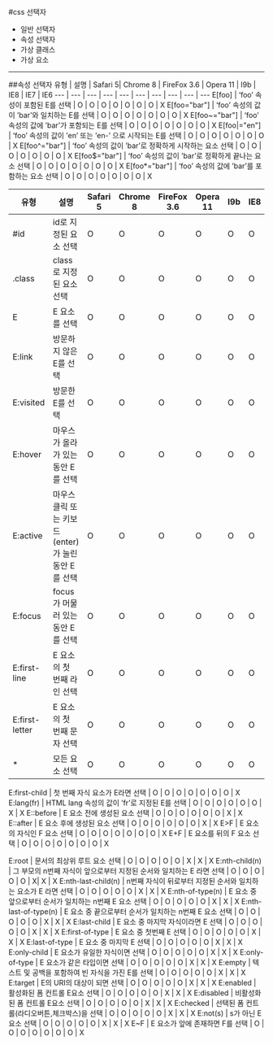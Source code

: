 #css 선택자
- 일반 선택자
- 속성 선택자
- 가상 클래스
- 가상 요소
---

##속성 선택자
유형 | 설명 | Safari 5| Chrome 8 | FireFox 3.6 | Opera 11 | I9b | IE8 | IE7 | IE6
--- | --- | --- | --- | --- | --- | --- | --- | --- | ---
E[foo] | ‘foo’ 속성이 포함된 E를 선택 | O | O | O | O | O | O | O | X
E[foo="bar"] | ‘foo’ 속성의 값이 ’bar’와 일치하는 E를 선택 | O | O | O | O | O | O | O | X
E[foo~="bar"] | ‘foo’ 속성의 값에 ’bar’가 포함되는 E를 선택 | O | O | O | O | O | O | O | X
E[foo|="en"] | ‘foo’ 속성의 값이 ’en’ 또는 ’en-’ 으로 시작되는  E를 선택 | O | O | O | O | O | O | O | X
E[foo^="bar"] | ‘foo’ 속성의 값이 ’bar’로 정확하게 시작하는 요소 선택 | O | O | O | O | O | O | O | X
E[foo$="bar"] | ‘foo’ 속성의 값이 ’bar’로 정확하게 끝나는 요소 선택 | O | O | O | O | O | O | O | X
E[foo*="bar"] | ‘foo’ 속성의 값에 ’bar’를 포함하는 요소 선택 | O | O | O | O | O | O | O | X

유형 | 설명 | Safari 5| Chrome 8 | FireFox 3.6 | Opera 11 | I9b | IE8 | IE7 | IE6
--- | --- | --- | --- | --- | --- | --- | --- | --- | ---
#id | id로 지정된 요소 선택 | O | O | O | O | O | O | O | O
.class | class로 지정된 요소 선택 | O | O | O | O | O | O | O | O
E | E 요소를 선택 | O | O | O | O | O | O | O | O
E:link | 방문하지 않은 E를 선택 | O | O | O | O | O | O | O | O
E:visited | 방문한 E를 선택 | O | O | O | O | O | O | O | O
E:hover | 마우스가 올라가 있는 동안 E를 선택 | O | O | O | O | O | O | O | O
E:active | 마우스 클릭 또는 키보드(enter)가 눌린 동안 E를 선택 | O | O | O | O | O | O | O | X
E:focus | focus가 머물러 있는 동안 E를 선택 | O | O | O | O | O | O | X | X
E:first-line | E 요소의 첫 번째 라인 선택 | O | O | O | O | O | O | O | X
E:first-letter | E 요소의 첫 번째 문자 선택 | O | O | O | O | O | O | X
* | 모든 요소 선택 | O | O | O | O | O | O | O | O

E:first-child | 첫 번째 자식 요소가 E라면 선택 | O | O | O | O | O | O | O | X
E:lang(fr) | HTML lang 속성의 값이 ’fr’로 지정된 E를 선택 | O | O | O | O | O | O | X | X
E::before | E 요소 전에 생성된 요소 선택 | O | O | O | O | O | O | X | X
E::after | E 요소 후에 생성된 요소 선택 | O | O | O | O | O | O | X | X
E>F | E 요소의 자식인 F 요소 선택 | O | O | O | O | O | O | O | X
E+F | E 요소를 뒤의 F 요소 선택 | O | O | O | O | O | O | O | X

E:root | 문서의 최상위 루트 요소 선택 | O | O | O | O | O | X | X | X
E:nth-child(n) | 그 부모의 n번째 자식이 앞으로부터 지정된 순서와 일치하는 E 라면 선택 | O | O | O | O | O | X| X | X
E:nth-last-child(n) | n번째 자식이 뒤로부터 지정된 순서와 일치하는 요소가 E 라면 선택 | O | O | O | O | O | X | X | X
E:nth-of-type(n) | E 요소 중 앞으로부터 순서가 일치하는 n번째 E 요소 선택 | O | O | O | O | O | X | X | X
E:nth-last-of-type(n) | E 요소 중 끝으로부터 순서가 일치하는 n번째 E 요소 선택 | O | O | O | O | O | X | X | X
E:last-child | E 요소 중 마지막 자식이라면 E 선택 | O | O | O | O | O | X | X | X
E:first-of-type | E 요소 중 첫번째 E 선택 | O | O | O | O | O | X | X | X
E:last-of-type | E 요소 중 마지막 E 선택 | O | O | O | O | O | X | X | X
E:only-child | E 요소가 유일한 자식이면 선택 | O | O | O | O | O | X | X | X
E:only-of-type | E 요소가 같은 타입이면 선택 | O | O | O | O | O | X | X | X
E:empty | 텍스트 및 공백을 포함하여 빈 자식을 가진 E를 선택 | O | O | O | O | O | X | X | X
E:target | E의 URI의 대상이 되면 선택 | O | O | O | O | O | X | X | X
E:enabled | 활성화된 폼 컨트롤 E요소 선택 | O | O | O | O | O | X | X | X 
E:disabled | 비활성화된 폼 컨트롤 E요소 선택 | O | O | O | O | O | X | X | X
E:checked | 선택된 폼 컨트롤(라디오버튼,체크박스)을 선택 | O | O | O | O | O | X | X | X
E:not(s) | s가 아닌 E 요소 선택 | O | O | O | O | O | X | X | X
E~F | E 요소가 앞에 존재하면 F를 선택 | O | O | O | O | O | O | O | X